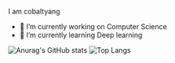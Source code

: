 I am cobaltyang
- 🔭 I’m currently working on Computer Science
- 🌱 I’m currently learning Deep learning

![Anurag's GitHub stats](https://github-readme-stats.vercel.app/api?username=cobaltyang&count_private=true&show_icons=truetheme=radical)
![Top Langs](https://github-readme-stats.vercel.app/api/top-langs/?username=cobaltyang&layout=compact)
